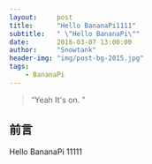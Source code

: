 ```yaml
---
layout:     post
title:      "Hello BananaPi1111"
subtitle:   " \"Hello BananaPi\""
date:       2016-03-07 13:00:00
author:     "Snowtank"
header-img: "img/post-bg-2015.jpg"
tags:
    - BananaPi
---
```


> “Yeah It's on. ”


## 前言

Hello BananaPi 11111
